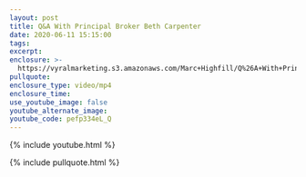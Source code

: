 ```yaml
---
layout: post
title: Q&A With Principal Broker Beth Carpenter
date: 2020-06-11 15:15:00
tags:
excerpt:
enclosure: >-
  https://vyralmarketing.s3.amazonaws.com/Marc+Highfill/Q%26A+With+Principal+Broker+Beth+Carpenter.mp4
pullquote:
enclosure_type: video/mp4
enclosure_time:
use_youtube_image: false
youtube_alternate_image:
youtube_code: pefp334eL_Q
---
```


{% include youtube.html %}

{% include pullquote.html %}

&nbsp;
